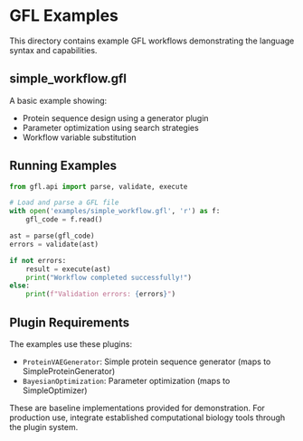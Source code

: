 # GFL Examples

This directory contains example GFL workflows demonstrating the language syntax and capabilities.

## simple_workflow.gfl

A basic example showing:
- Protein sequence design using a generator plugin
- Parameter optimization using search strategies
- Workflow variable substitution

## Running Examples

```python
from gfl.api import parse, validate, execute

# Load and parse a GFL file
with open('examples/simple_workflow.gfl', 'r') as f:
    gfl_code = f.read()

ast = parse(gfl_code)
errors = validate(ast)

if not errors:
    result = execute(ast)
    print("Workflow completed successfully!")
else:
    print(f"Validation errors: {errors}")
```

## Plugin Requirements

The examples use these plugins:
- `ProteinVAEGenerator`: Simple protein sequence generator (maps to SimpleProteinGenerator)
- `BayesianOptimization`: Parameter optimization (maps to SimpleOptimizer)

These are baseline implementations provided for demonstration. For production use, integrate established computational biology tools through the plugin system.
